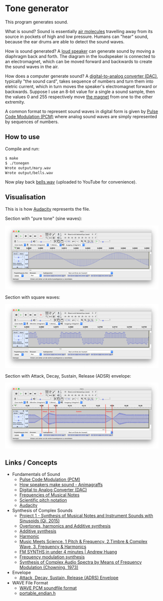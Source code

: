 Tone generator
==============

This program generates sound.

What is sound? Sound is essentially [air molecules](https://animagraffs.com/loudspeaker/)
travelling away from its source in pockets of high and low pressure. Humans can "hear"
sound, because the ear drums are able to detect the sound waves.

How is sound generated? A [loud speaker](https://animagraffs.com/loudspeaker/) can generate
sound by moving a diaphragm back and forth. The diagram in the loudspeaker is connected to
an electromagnet, which can be moved forward and backwards to create the sound waves in the
air.

How does a computer generate sound? A [digital-to-analog converter (DAC)](https://en.wikipedia.org/wiki/Digital-to-analog_converter),
typically "the sound card", takes sequence of numbers and turn them into eletric current,
which in turn moves the speaker's electromagnet forward or backwards. Suppose I use an
8-bit value for a single a sound sample, then the values 0 and 255 respectively move
[the magnet](https://animagraffs.com/loudspeaker/) from one to the other extremity.

A common format to represent sound waves in digital form is given by
[Pulse Code Modulation (PCM)](https://www.tutorialspoint.com/digital_communication/digital_communication_pulse_code_modulation.htm)
where analog sound waves are simply represented by sequences of numbers.

How to use
----------

Compile and run:

```
$ make
$ ./tonegen
Wrote output/mary.wav
Wrote output/bells.wav
```

Now play back [bells.wav](https://www.youtube.com/watch?v=8AOVSeho0x8) (uploaded to YouTube for convenience).

Visualisation
-------------

This is is how [Audacity](https://www.audacityteam.org/) represents the file.

Section with "pure tone" (sine waves):

![sine waves](https://raw.githubusercontent.com/dlorch/tonegen/master/images/sine.png)

Section with square waves:

![square waves](https://raw.githubusercontent.com/dlorch/tonegen/master/images/square.png)

Section with Attack, Decay, Sustain, Release (ADSR) envelope:

![adsr envelope](https://raw.githubusercontent.com/dlorch/tonegen/master/images/adsr_envelope.png)

Links / Concepts
----------------

* Fundamentals of Sound
    * [Pulse Code Modulation (PCM)](https://www.tutorialspoint.com/digital_communication/digital_communication_pulse_code_modulation.htm)
    * [How speakers make sound - Animagraffs](https://animagraffs.com/loudspeaker/)
    * [Digital to Analog Converter (DAC)](https://en.wikipedia.org/wiki/Digital-to-analog_converter)
    * [Frequencies of Musical Notes](https://pages.mtu.edu/~suits/notefreqs.html)
    * [Scientific pitch notation](https://en.wikipedia.org/wiki/Scientific_pitch_notation)
    * [Audacity](https://www.audacityteam.org/)
* Synthesis of Complex Sounds
    * [Project 1 - Synthesis of Musical Notes and Instrument Sounds with Sinusoids (Qi, 2015)](https://web.eecs.utk.edu/~qi/ece505/project/proj1.pdf)
    * [Overtones, harmonics and Additive synthesis](https://www.youtube.com/watch?v=YsZKvLnf7wU)
    * [Additive synthesis](https://en.wikipedia.org/wiki/Additive_synthesis)
    * [Harmonic](https://en.wikipedia.org/wiki/Harmonic)
    * [Music Meets Science. 1 Pitch & Frequency, 2.Timbre & Complex Wave, 3. Frequency & Harmonics](https://www.youtube.com/watch?v=sWVvm8JPGcU)
    * [FM SYNTHS in under 4 minutes | Andrew Huang](https://www.youtube.com/watch?v=vvBl3YUBUyY)
    * [Frequency modulation synthesis](https://en.wikipedia.org/wiki/Frequency_modulation_synthesis)
    * [Synthesis of Complex Audio Spectra by Means of Frequency Modulation (Chowning, 1973)](https://web.eecs.umich.edu/~fessler/course/100/misc/chowning-73-tso.pdf)
* Envelope
    * [Attack, Decay, Sustain, Release (ADRS) Envelope](https://en.wikipedia.org/wiki/Envelope_(music))
* WAVE File Format
    * [WAVE PCM soundfile format](http://soundfile.sapp.org/doc/WaveFormat/)
    * [portable_endian.h](https://gist.github.com/panzi/6856583)
